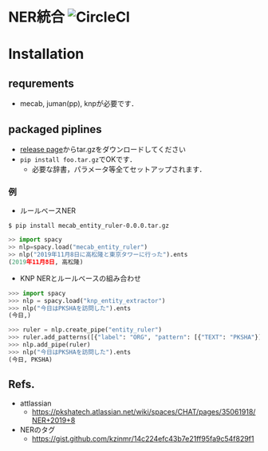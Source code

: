 # NER統合 ![CircleCI](https://circleci.com/gh/PKSHATechnology/bedore-ner.svg?style=svg)

# Installation

## requrements

- mecab, juman(pp), knpが必要です．

## packaged piplines

- [release page](https://github.com/PKSHATechnology/bedore-ner/releases)からtar.gzをダウンロードしてください
- `pip install foo.tar.gz`でOKです．
	- 必要な辞書，パラメータ等全てセットアップされます．

### 例

- ルールベースNER
```
$ pip install mecab_entity_ruler-0.0.0.tar.gz
```
```python
>> import spacy
>> nlp=spacy.load("mecab_entity_ruler")
>> nlp("2019年11月8日に高松隆と東京タワーに行った").ents
(2019年11月8日, 高松隆)
```

- KNP NERとルールベースの組み合わせ
```python
>>> import spacy
>>> nlp = spacy.load("knp_entity_extractor")
>>> nlp("今日はPKSHAを訪問した").ents
(今日,)

>>> ruler = nlp.create_pipe("entity_ruler")
>>> ruler.add_patterns([{"label": "ORG", "pattern": [{"TEXT": "PKSHA"}]}])
>>> nlp.add_pipe(ruler)
>>> nlp("今日はPKSHAを訪問した").ents
(今日, PKSHA)
```

## Refs.

- attlassian 
	- https://pkshatech.atlassian.net/wiki/spaces/CHAT/pages/35061918/NER+2019+8
- NERのタグ
	- https://gist.github.com/kzinmr/14c224efc43b7e21ff95fa9c54f829f1
